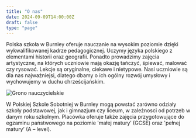 ```yaml
---
title: "O nas"
date: 2024-09-09T14:00:00Z
draft: false
type: "page"
---
```


Polska szkoła w Burnley oferuje nauczanie na wysokim
poziomie dzięki wykwalifikowanej kadrze pedagogicznej. Uczymy języka polskiego z elementami historii oraz geografii. Ponadto prowadzimy zajęcia artystyczne, na których uczniowie mają okazję tańczyć, śpiewać, malować czy rysować. Lekcje są oryginalne, ciekawe i nietypowe. Nasi uczniowie są dla nas najważniejsi, dlatego dbamy o ich ogólny rozwój umysłowy i wychowujemy w duchu chrześcijańskim.

![Grono nauczycielskie](/images/o_nas.jpg)
 
W Polskiej Szkole Sobotniej w Burnley mogą powstać zarówno odziały szkoły podstawowej, jak i gimnazjum czy liceum, w zależnosci od potrzeb w danym roku szkolnym. Placówka oferuje także zajęcia przygotowujące do egzaminu państwowego na poziomie 'małej matury’ (GCSE) oraz 'pełnej matury’ (A – level).
